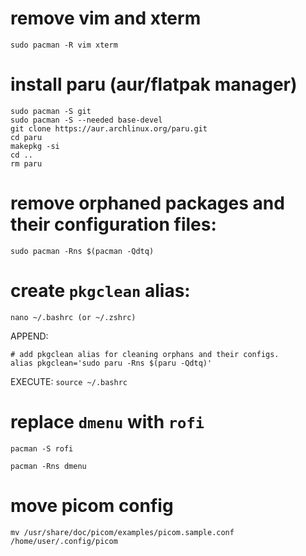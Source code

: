 # remove vim and xterm
`sudo pacman -R vim xterm`

# install paru (aur/flatpak manager)
```
sudo pacman -S git
sudo pacman -S --needed base-devel
git clone https://aur.archlinux.org/paru.git
cd paru
makepkg -si
cd ..
rm paru
```
# remove orphaned packages and their configuration files: 
`sudo pacman -Rns $(pacman -Qdtq)`

# create `pkgclean` alias:
```
nano ~/.bashrc (or ~/.zshrc)
```
APPEND:
```
# add pkgclean alias for cleaning orphans and their configs.
alias pkgclean='sudo paru -Rns $(paru -Qdtq)'
```
EXECUTE:
`source ~/.bashrc`

# replace `dmenu` with `rofi`
`pacman -S rofi`

`pacman -Rns dmenu`

# move picom config
```
mv /usr/share/doc/picom/examples/picom.sample.conf /home/user/.config/picom
```
